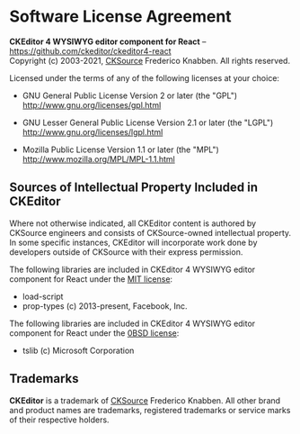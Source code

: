 Software License Agreement
==========================

**CKEditor 4 WYSIWYG editor component for React** – https://github.com/ckeditor/ckeditor4-react <br>
Copyright (c) 2003-2021, [CKSource](http://cksource.com) Frederico Knabben. All rights reserved.

Licensed under the terms of any of the following licenses at your
choice:

- GNU General Public License Version 2 or later (the "GPL")
  http://www.gnu.org/licenses/gpl.html

- GNU Lesser General Public License Version 2.1 or later (the "LGPL")
  http://www.gnu.org/licenses/lgpl.html

- Mozilla Public License Version 1.1 or later (the "MPL")
  http://www.mozilla.org/MPL/MPL-1.1.html

Sources of Intellectual Property Included in CKEditor
-----------------------------------------------------

Where not otherwise indicated, all CKEditor content is authored by CKSource engineers and consists of CKSource-owned intellectual property. In some specific instances, CKEditor will incorporate work done by developers outside of CKSource with their express permission.

The following libraries are included in CKEditor 4 WYSIWYG editor component for React under the [MIT license](https://opensource.org/licenses/MIT):
- load-script
- prop-types (c) 2013-present, Facebook, Inc.

The following libraries are included in CKEditor 4 WYSIWYG editor component for React under the [0BSD license](https://opensource.org/licenses/0BSD):
- tslib (c) Microsoft Corporation

Trademarks
----------

**CKEditor** is a trademark of [CKSource](http://cksource.com) Frederico Knabben. All other brand and product names are trademarks, registered trademarks or service marks of their respective holders.

